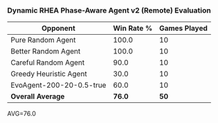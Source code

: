 ### Dynamic RHEA Phase-Aware Agent v2 (Remote) Evaluation

| Opponent | Win Rate % | Games Played |
|----------|------------|---------------|
| Pure Random Agent | 100.0 | 10 |
| Better Random Agent | 100.0 | 10 |
| Careful Random Agent | 90.0 | 10 |
| Greedy Heuristic Agent | 30.0 | 10 |
| EvoAgent-200-20-0.5-true | 60.0 | 10 |
| **Overall Average** | **76.0** | **50** |

AVG=76.0
